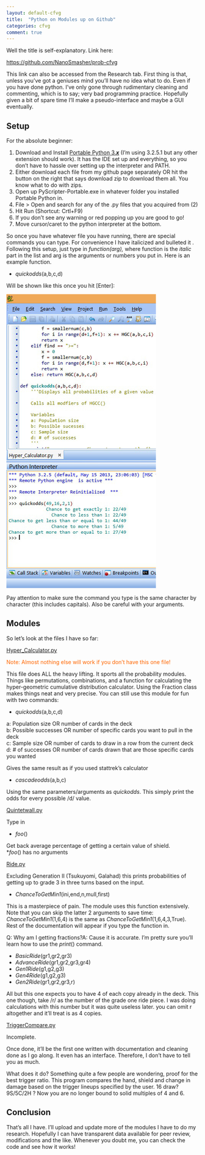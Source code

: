 ```yaml
---
layout: default-cfvg
title:  "Python on Modules up on Github"
categories: cfvg
comment: true
---
```

<p>Well the title is self-explanatory. Link here:</p>
<p><a href="https://github.com/NanoSmasher/prob-cfvg">https://github.com/NanoSmasher/prob-cfvg</a></p>
<p>This link can also be accessed from the Research tab. First thing is that, unless you&#8217;ve got a geniuses mind you&#8217;ll have no idea what to do. Even if you have done python. I&#8217;ve only gone through rudimentary cleaning and commenting, which is to say; very bad programming practice. Hopefully given a bit of spare time I&#8217;ll make a pseudo-interface and maybe a GUI eventually.</p>
<h2>Setup</h2>
<p>For the absolute beginner:</p> <!-- more -->
<ol>
<li>Download and Install <a href="http://portablepython.com/wiki/Download/">Portable Python 3.<strong><em>x</em></strong></a> (I&#8217;m using 3.2.5.1 but any other extension should work). It has the IDE set up and everything, so you don&#8217;t have to hassle over setting up the interpreter and PATH.</li>
<li>Either download each file from my github page separately OR hit the button on the right that says download zip to download them all.  You know what to do with zips.</li>
<li>Open up PyScripter-Portable.exe in whatever folder you installed Portable Python in.</li>
<li>File &gt; Open and search for any of the .py files that you acquired from (2)</li>
<li>Hit Run (Shortcut: Crtl+F9)</li>
<li>If you don&#8217;t see any warning or red popping up you are good to go!</li>
<li>Move cursor/caret to the python interpreter at the bottom.</li>
</ol>
<p>So once you have whatever file you have running, there are special commands you can type. For convenience I have italicized and bulleted it . Following this setup, just type in <em>function(arg),</em> where function is the<em> italic </em>part in the list and arg is the arguments or numbers you put in. Here is an example function.</p>
<ul>
<li><em>quickodds</em>(a,b,c,d)</li>
</ul>
<p>Will be shown like this once you hit [Enter]:</p>

![Example interface](/cfvg/image/hyperexample.jpg)

<p>Pay attention to make sure the command you type is the same character by character (this includes capitals). Also be careful with your arguments.</p>
<h2>Modules</h2>
<p>So let&#8217;s look at the files I have so far:</p>
<p><a href="https://github.com/NanoSmasher/prob-cfvg/blob/master/Hyper_Calculator.py">Hyper_Calculator.py</a></p>
<p><span style="color:#ff6600;">Note: Almost nothing else will work if you don&#8217;t have this one file!</span></p>
<p>This file does ALL the heavy lifting. It sports all the probability modules. Things like permutations, combinations, and a function for calculating the hyper-geometric cumulative distribution calculator. Using the Fraction class makes things neat and very precise. You can still use this module for fun with two commands:</p>
<ul>
<li><em>quickodds</em>(a,b,c,d)</li>
</ul>
<p>a: Population size OR number of cards in the deck<br />
b: Possible successes OR number of specific cards you want to pull in the deck<br />
c: Sample size OR number of cards to draw in a row from the current deck<br />
d: # of successes OR number of cards drawn that are those specific cards you wanted</p>
<p>Gives the same result as if you used stattrek&#8217;s calculator</p>
<ul>
<li><em>cascadeodds</em>(a,b,c)</li>
</ul>
<p>Using the same parameters/arguments as <em>quickodds</em>. This simply print the odds for every possible /d/ value.</p>
<p><a href="https://github.com/NanoSmasher/prob-cfvg/blob/master/Quintetwall.py">Quintetwall.py</a></p>
<p>Type in</p>
<ul>
<li><em>foo</em>()</li>
</ul>
<p>Get back average percentage of getting a certain value of shield.<br />
*<em>foo</em>() has no arguments</p>
<p><a href="https://github.com/NanoSmasher/prob-cfvg/blob/master/Ride.py">Ride.py</a></p>
<p>Excluding Generation II (Tsukuyomi, Galahad) this prints probabilities of getting up to grade 3 in three turns based on the input.</p>
<ul>
<li><em>ChanceToGetMin1</em>(ini,end,n,mull,first)</li>
</ul>
<p>This is a masterpiece of pain. The module uses this function extensively. Note that you can skip the latter 2 arguments to save time: <em>ChanceToGetMin1</em>(1,6,4) is the same as <em>ChanceToGetMin1</em>(1,6,4,3,True). Rest of the documentation will appear if you type the function in.</p>
<p>Q: Why am I getting fractions?A: Cause it is accurate. I&#8217;m pretty sure you&#8217;ll learn how to use the <em>print</em>() command.</p>
<ul>
<li><em>BasicRide</em>(gr1,gr2,gr3)</li>
<li><em>AdvanceRide</em>(gr1,gr2,gr3,gr4)</li>
<li><em>Gen1Ride</em>(g1,g2,g3)</li>
<li><em>Gen4Ride</em>(g1,g2,g3)</li>
<li><em>Gen2Ride</em>(gr1,gr2,gr3,r)</li>
</ul>
<p>All but this one expects you to have 4 of each copy already in the deck. This one though, take /r/ as the number of the grade one ride piece. I was doing calculations with this number but it was quite useless later. you can omit r altogether and it&#8217;ll treat is as 4 copies.</p>
<p><a href="https://github.com/NanoSmasher/prob-cfvg/blob/master/TriggerCompare.py">TriggerCompare.py</a></p>
<p>Incomplete.</p>
<p>Once done, it&#8217;ll be the first one written with documentation and cleaning done as I go along. It even has an interface. Therefore, I don&#8217;t have to tell you as much.</p>
<p>What does it do? Something quite a few people are wondering, proof for the best trigger ratio. This program compares the hand, shield and change in damage based on the trigger lineups specified by the user. 16 draw? 9S/5C/2H ? Now you are no longer bound to solid multiples of 4 and 6.</p>
<h2>Conclusion</h2>
<p>That&#8217;s all I have. I&#8217;ll upload and update more of the modules I have to do my research. Hopefully I can have transparent data available for peer review, modifications and the like. Whenever you doubt me, you can check the code and see how it works!<i class="fa fa-stop"></i></p>